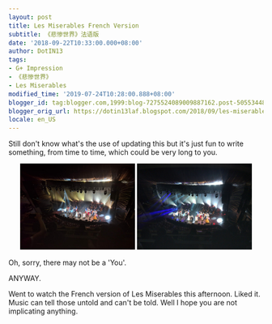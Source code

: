 ```yaml
---
layout: post
title: Les Miserables French Version
subtitle: 《悲惨世界》法语版
date: '2018-09-22T10:33:00.000+08:00'
author: DotIN13
tags:
- G+ Impression
- 《悲惨世界》
- Les Miserables
modified_time: '2019-07-24T10:28:00.888+08:00'
blogger_id: tag:blogger.com,1999:blog-7275524089009887162.post-5055344878236091097
blogger_orig_url: https://dotin13laf.blogspot.com/2018/09/les-miserables-french-version.html
locale: en_US
---
```


<p>Still don't know what's the use of updating this but it's just fun to write something, from time to time, which could be very long to you.</p>
<div style="text-align: center;"><a href="/img/in-post/post-les-miserable/les-miserable-orig.jpg" data-fancybox="gallery" data-caption="End of the Show Les Miserable"><img src="/img/in-post/post-les-miserable/les-miserable.jpg" style="display:inline; width:45%"></a>
<a href="/img/in-post/post-les-miserable/les-miserable-1-orig.jpg" data-fancybox="gallery" data-caption="End of the Show Les Miserable"><img src="/img/in-post/post-les-miserable/les-miserable-1.jpg" style="display:inline; width:45%;"></a><br></div>
<p>Oh, sorry, there may not be a 'You'.</p>
<p>ANYWAY.</p>
<p>Went to watch the French version of Les Miserables this afternoon. Liked it.<br />
Music can tell those untold and can't be told. Well I hope you are not implicating anything.</p>

